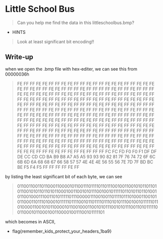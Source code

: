 # Little School Bus
> Can you help me find the data in this littleschoolbus.bmp?

- HINTS
> Look at least significant bit encoding!!

## Write-up

when we open the .bmp file with hex-editer, we can see this from 00000036h

> FE FF FF FE FE FF FF FE FE FF FF FE FF FF FE FE FE FF FF FE FE FE FE FF FE FF FF FE FE FF FF FF FE FF FF FF FF FE FF FF FE FF FF FF FE FE FF FE FE FF FF FE FE FF FE FF FE FF FF FE FF FF FE FF FE FF FF FE FE FF FE FF FE FF FF FE FF FF FE FF FE FF FF FE FE FE FF FE FE FF FF FE FE FF FE FF FE FF FF FF FE FE FF FE FE FF FE FF FF FF FF FF FE FF FF FE FF FE FF FF FE FF FF FE FF FE FE FF FE FF FF FE FE FF FE FE FE FF FF FF FE FE FF FF FE FF FE FF FF FF FF FF FE FF FF FF FE FE FE FE FE FF FF FF FE FE FF FE FE FF FF FE FF FF FF FF FE FF FF FF FE FF FE FE FE FF FF FE FE FF FE FF FE FF FF FE FE FE FF FF FE FF FF FF FE FF FE FE FE FF FE FF FF FF FF FF FE FF FF FF FF FE FE FF FE FF FF FE FF FF FF FF FE FF FF FF FE FF FE FF FE FF FF FF FE FE FF FE FE FF FE FF FF FF FF FF FE FF FF FE FF FE FE FE FE FF FF FE FE FF FE FF FE FF FF FE FE FE FE FF FE FF FF FE FE FF FE FE FE FF FF FE FE FF FE FF FE FF FF FF FC FC FD F0 F0 F1 DF DF DE CC CD CD BA B9 B8 A7 A5 A5 93 93 90 82 81 7F 76 74 72 6F 6C 6B 6D 6A 68 68 67 66 58 57 57 4E 4E 4E 56 55 56 7E 7D 7F BD BC BE F5 F4 F5 FF FF FF FF FE FF

by listing the least significant bit of each byte, we can see

> 0110011001101100011000010110011101111011011100100110010101101101011001010110110101100010011001010111001001011111011010110110100101100100011100110101111101110000011100100110111101110100011001010110001101110100010111110111100101101111011101010111001001011111011010000110010101100001011001000110010101110010101110011010111110011000101100010011000010011100101111101

which becomes in ASCII,

- flag{remember_kids_protect_your_headers_1ba9}
